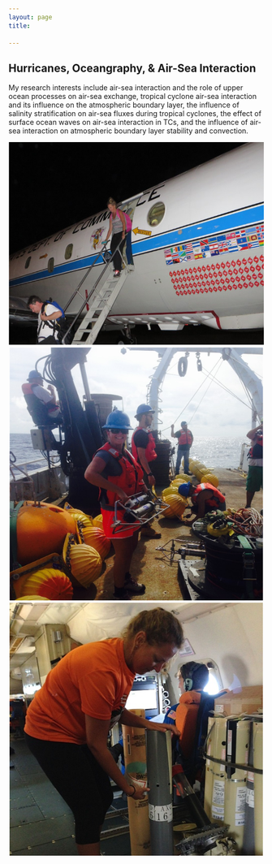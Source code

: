 ```yaml
---
layout: page
title: 

---
```


<h2> Hurricanes, Oceangraphy, & Air-Sea Interaction </h2>

<p>My research interests include air-sea interaction and the role of upper ocean processes on air-sea exchange, tropical cyclone air-sea interaction and its influence on the atmospheric boundary layer, the influence of salinity stratification on air-sea fluxes during tropical cyclones, the effect of surface ocean waves on air-sea interaction in TCs, and the influence of air-sea interaction on atmospheric boundary layer stability and convection. </p>

<div style="text-align: center;">

<img src="/img/airplane.png" 
     width="600" 
     height="400" />
<img src="/img/AtSeainstrument.png" 
     width="500" 
     height="500" />
 <img src="/img/deployAXCTD.png" 
     width="500" 
     height="500" />    

</div>


